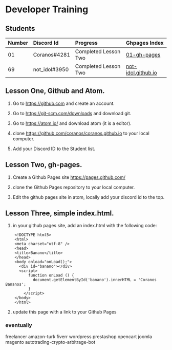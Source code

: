 # Developer Training

## Students

| Number | Discord Id    | Progress             | Ghpages Index      |
|:------ |:------------- |:-------------------- |:------------------ |
| 01     | Coranos#4281  | Completed Lesson Two |[01-gh-pages]       |
| 69     | not_idol#3950 | Completed Lesson Two |[not-idol.github.io]|               |

[01-gh-pages]: https://coranos.github.io/
[not-idol.github.io]: https://not-idol.github.io/

## Lesson One, Github and Atom.

1) Go to https://github.com and create an account.

2) Go to https://git-scm.com/downloads and download git.

3) Go to https://atom.io/ and download atom (it is a editor).

4) clone https://github.com/coranos/coranos.github.io to your local computer.

5) Add your Discord ID to the Student  list.

## Lesson Two, gh-pages.

1) Create a Github Pages site https://pages.github.com/

2) clone the Github Pages repository to your local computer.

3) Edit the github pages site in atom, locally add your discord id to the top.

## Lesson Three, simple index.html.

1) in your github pages site, add an index.html with the following code:
```
    <!DOCTYPE html5>
    <html>
    <meta charset="utf-8" />
    <head>
    <title>Banano</title>
    </head>
    <body onload="onLoad();">
      <div id="banano"></div>
      <script>
          function onLoad () {
            document.getElementById('banano').innerHTML = 'Coranos Bananos';
          }
        </script>
    </body>
    </html>
```
2) update this page with a link to your Github Pages

### eventually
freelancer amazon-turk fiverr wordpress prestashop opencart joomla magento autotrading-crypto-arbitrage-bot
